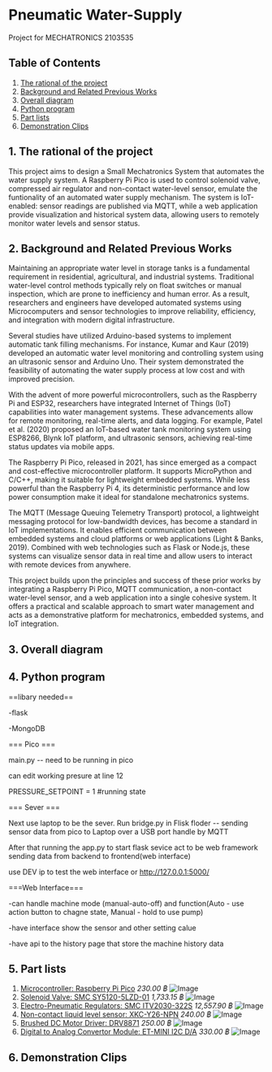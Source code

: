 
# Pneumatic Water-Supply
Project for MECHATRONICS 2103535
## Table of Contents
1. [The rational of the project](#1-the-rational-of-the-project)
2. [Background and Related Previous Works](#2-background-and-related-previous-works)
3. [Overall diagram](#3-overall-diagram)
4. [Python program](#4-python-program)
5. [Part lists](#5-part-lists)
6. [Demonstration Clips](#6-demonstration-clips)


## 1. The rational of the project
  This project aims to design a Small Mechatronics System that automates the water supply system. A Raspberry Pi Pico is used to control solenoid valve, compressed air regulator and non-contact water-level sensor, emulate the funtionality of an automated water supply mechanism. The system is IoT-enabled: sensor readings are published via MQTT, while a web application provide visualization and historical system data, allowing users to remotely monitor water levels and sensor status.

## 2. Background and Related Previous Works
  Maintaining an appropriate water level in storage tanks is a fundamental requirement in residential, agricultural, and industrial systems. Traditional water-level control methods typically rely on float switches or manual inspection, which are prone to inefficiency and human error. As a result, researchers and engineers have developed automated systems using Microcomputers and sensor technologies to improve reliability, efficiency, and integration with modern digital infrastructure.

Several studies have utilized Arduino-based systems to implement automatic tank filling mechanisms. For instance, Kumar and Kaur (2019) developed an automatic water level monitoring and controlling system using an ultrasonic sensor and Arduino Uno. Their system demonstrated the feasibility of automating the water supply process at low cost and with improved precision.

With the advent of more powerful microcontrollers, such as the Raspberry Pi and ESP32, researchers have integrated Internet of Things (IoT) capabilities into water management systems. These advancements allow for remote monitoring, real-time alerts, and data logging. For example, Patel et al. (2020) proposed an IoT-based water tank monitoring system using ESP8266, Blynk IoT platform, and ultrasonic sensors, achieving real-time status updates via mobile apps.

The Raspberry Pi Pico, released in 2021, has since emerged as a compact and cost-effective microcontroller platform. It supports MicroPython and C/C++, making it suitable for lightweight embedded systems. While less powerful than the Raspberry Pi 4, its deterministic performance and low power consumption make it ideal for standalone mechatronics systems.

The MQTT (Message Queuing Telemetry Transport) protocol, a lightweight messaging protocol for low-bandwidth devices, has become a standard in IoT implementations. It enables efficient communication between embedded systems and cloud platforms or web applications (Light & Banks, 2019). Combined with web technologies such as Flask or Node.js, these systems can visualize sensor data in real time and allow users to interact with remote devices from anywhere.

This project builds upon the principles and success of these prior works by integrating a Raspberry Pi Pico, MQTT communication, a non-contact water-level sensor, and a web application into a single cohesive system. It offers a practical and scalable approach to smart water management and acts as a demonstrative platform for mechatronics, embedded systems, and IoT integration.

## 3. Overall diagram

## 4. Python program
==libary needed==

-flask

-MongoDB

=== Pico ===

main.py -- need to be running in pico

can edit working presure at line 12

PRESSURE_SETPOINT = 1 #running state

=== Sever ===

Next use laptop to be the sever. 
  Run bridge.py in Flisk floder -- sending sensor data from pico to Laptop over a USB port handle by MQTT
  
After that running the app.py to start flask sevice act to be web framework sending data from backend to frontend(web interface)

use DEV ip to test the web interface or http://127.0.0.1:5000/

===Web Interface===

-can handle machine mode (manual-auto-off) and function(Auto - use action button to chagne state, Manual - hold to use pump)

-have interface show the sensor and other setting calue

-have api to the history page that store the machine history data

## 5. Part lists
1. [Microcontroller: Raspberry Pi Pico](https://datasheets.raspberrypi.com/pico/pico-datasheet.pdf)  *230.00 ฿*
![Image](https://github.com/Pnajaa/Water-Supply/blob/7eb20fb6e453c3e6e84c3923cec3ffeb01c6f8a4/pic/S__13352988_0.jpg)
2. [Solenoid Valve: SMC SY5120-5LZD-01](https://th.misumi-ec.com/en/vona2/detail/221300029672/?HissuCode=SY5120-5LZD-01) *1,733.15 ฿*
![Image](https://github.com/Pnajaa/Water-Supply/blob/7eb20fb6e453c3e6e84c3923cec3ffeb01c6f8a4/pic/S__13352990_0.jpg)
4. [Electro-Pneumatic Regulators: SMC ITV2030-322S](https://th.misumi-ec.com/en/vona2/detail/221006475030/?HissuCode=ITV2030-322S) *12,557.90 ฿*
![Image](https://github.com/Pnajaa/Water-Supply/blob/7eb20fb6e453c3e6e84c3923cec3ffeb01c6f8a4/pic/S__13352994_0.jpg)
5. [Non-contact liquid level sensor: XKC-Y26-NPN](https://xkc-sensor.com/detail/1428.html) *240.00 ฿*
![Image](https://github.com/Pnajaa/Water-Supply/blob/7eb20fb6e453c3e6e84c3923cec3ffeb01c6f8a4/pic/S__13352976_0.jpg)
6. [Brushed DC Motor Driver: DRV8871](https://www.ti.com/lit/ds/symlink/drv8871.pdf?ts=1747713296454&ref_url=https%253A%252F%252Fwww.google.com%252F) *250.00 ฿*
![Image](https://github.com/Pnajaa/Water-Supply/blob/7eb20fb6e453c3e6e84c3923cec3ffeb01c6f8a4/pic/S__13352992_0.jpg)
7. [Digital to Analog Convertor Module: ET-MINI I2C D/A](https://www.etteam.com/prodintf/ET-MINI-I2C-DA-10V/th-man-ET-MINI-I2C-DA-10V.pdf) *330.00 ฿*
![Image](https://github.com/Pnajaa/Water-Supply/blob/7eb20fb6e453c3e6e84c3923cec3ffeb01c6f8a4/pic/S__13352993_0.jpg)
## 6. Demonstration Clips

